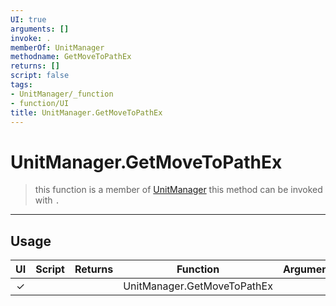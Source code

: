 ```yaml
---
UI: true
arguments: []
invoke: .
memberOf: UnitManager
methodname: GetMoveToPathEx
returns: []
script: false
tags:
- UnitManager/_function
- function/UI
title: UnitManager.GetMoveToPathEx
---
```

# UnitManager.GetMoveToPathEx
> this function is a member of [UnitManager](civ-6/lua/UnitManager.md)
> this method can be invoked with `.`
-----
## Usage
|  UI | Script | Returns | Function | Arguments |
|:---:|:------:|-------:|:--------:|:---------|
|✓| ||UnitManager.GetMoveToPathEx||
